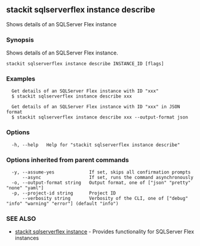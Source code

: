 ## stackit sqlserverflex instance describe

Shows details  of an SQLServer Flex instance

### Synopsis

Shows details  of an SQLServer Flex instance.

```
stackit sqlserverflex instance describe INSTANCE_ID [flags]
```

### Examples

```
  Get details of an SQLServer Flex instance with ID "xxx"
  $ stackit sqlserverflex instance describe xxx

  Get details of an SQLServer Flex instance with ID "xxx" in JSON format
  $ stackit sqlserverflex instance describe xxx --output-format json
```

### Options

```
  -h, --help   Help for "stackit sqlserverflex instance describe"
```

### Options inherited from parent commands

```
  -y, --assume-yes             If set, skips all confirmation prompts
      --async                  If set, runs the command asynchronously
  -o, --output-format string   Output format, one of ["json" "pretty" "none" "yaml"]
  -p, --project-id string      Project ID
      --verbosity string       Verbosity of the CLI, one of ["debug" "info" "warning" "error"] (default "info")
```

### SEE ALSO

* [stackit sqlserverflex instance](./stackit_sqlserverflex_instance.md)	 - Provides functionality for SQLServer Flex instances

